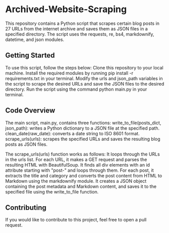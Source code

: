# Archived-Website-Scraping
This repository contains a Python script that scrapes certain blog posts in 27 URLs from the internet archive and saves them as JSON files in a specified directory. The script uses the requests, re, bs4, markdownify, datetime, and json modules.

## Getting Started
To use this script, follow the steps below:
Clone this repository to your local machine.
Install the required modules by running pip install -r requirements.txt in your terminal.
Modify the urls and json_path variables in the script to scrape the desired URLs and save the JSON files to the desired directory.
Run the script using the command python main.py in your terminal.

## Code Overview
The main script, main.py, contains three functions:
write_to_file(posts_dict, json_path): writes a Python dictionary to a JSON file at the specified path.
clean_date(raw_date): converts a date string to ISO 8601 format.
scrape_urls(urls): scrapes the specified URLs and saves the resulting blog posts as JSON files.

The scrape_urls(urls) function works as follows:
It loops through the URLs in the urls list.
For each URL, it makes a GET request and parses the resulting HTML with BeautifulSoup.
It finds all div elements with an id attribute starting with "post-" and loops through them.
For each post, it extracts the title and category and converts the post content from HTML to Markdown using the markdownify module.
It creates a JSON object containing the post metadata and Markdown content, and saves it to the specified file using the write_to_file function.

## Contributing
If you would like to contribute to this project, feel free to open a pull request.
